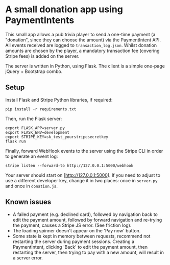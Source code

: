 # A small donation app using PaymentIntents

This small app allows a pub trivia player to send a one-time payment (a "donation", since they can choose the amount) via the PaymentIntent API. All events received are logged to `transaction_log.json`. Whilst donation amounts are chosen by the player, a mandatory transaction fee (covering Stripe fees) is added on the server.

The server is written in Python, using Flask. The client is a simple one-page jQuery + Bootstrap combo.

## Setup
Install Flask and Stripe Python libraries, if required:

```
pip install -r requirements.txt
```

Then, run the Flask server:

```
export FLASK_APP=server.py
export FLASK_ENV=development
export STRIPE_KEY=sk_test_yourstripesecretkey
flask run
```

Finally, forward WebHook events to the server using the Stripe CLI in order to generate an event log:

```
stripe listen --forward-to http://127.0.0.1:5000/webhook
```

Your server should start on [http://127.0.0.1:5000]. If you need to adjust to use a different developer key, change it in two places: once in `server.py` and once in `donation.js`.

## Known issues

- A failed payment (e.g. declined card), followed by navigation back to edit the payment amount, followed by forward navigation and re-trying the payment, causes a Stripe JS error. (See friction log).
- The loading spinner doesn't appear on the 'Pay now' button.
- Some state is kept in memory between requests, recommend not restarting the server during payment sessions. Creating a PaymentIntent, clicking 'Back' to edit the payment amount, then restarting the server, then trying to pay with a new amount, will result in a server error.